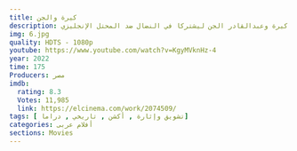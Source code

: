 ```yaml
---
title: كيرة والجن
description: يرصد الفيلم حالة الغليان التي كانت يموج بها الشارع المصري بالتزامن مع اندلاع ثورة 1919، وهو الحدث الكبير الذي يوحد مصائر أحمد عبدالحي كيرة وعبدالقادر الجن ليشتركا في النضال ضد المحتل اﻹنجليزي.     
img: 6.jpg
quality: HDTS - 1080p
youtube: https://www.youtube.com/watch?v=KgyMVknHz-4
year: 2022
time: 175
Producers: مصر
imdb:
  rating: 8.3
  Votes: 11,985
  link: https://elcinema.com/work/2074509/
tags: [ تشويق وإثارة , أكشن , تاريخي , دراما] 
categories: أفلام عربى
sections: Movies
---
```

